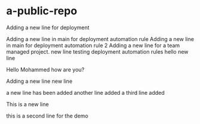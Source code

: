 # a-public-repo

Adding a new line for deployment

Adding a new line in main for deployment automation rule
Adding a new line in main for deployment automation rule 2
Adding a new line for a team managed project.
new line testing deployment automation rules
hello new line

Hello Mohammed
how are you?

Adding a new line
new line

a new line has been added
another line added
a third line added

This is a new line

this is a second line for the demo

